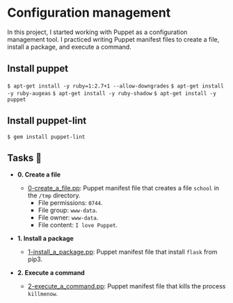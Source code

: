 # Configuration management

In this project, I started working with Puppet as a configuration management
tool. I practiced writing Puppet manifest files to create a file, install a
package, and execute a command.

## Install puppet
`$ apt-get install -y ruby=1:2.7+1 --allow-downgrades` 
`$ apt-get install -y ruby-augeas` 
`$ apt-get install -y ruby-shadow` 
`$ apt-get install -y puppet` 

## Install puppet-lint
`$ gem install puppet-lint`

## Tasks :page_with_curl:

* **0. Create a file**
  * [0-create_a_file.pp](./0-create_a_file.pp): Puppet manifest file that
  creates a file `school` in the `/tmp` directory.
    * File permissions: `0744`.
    * File group: `www-data`.
    * File owner: `www-data`.
    * File content: `I love Puppet`.

* **1. Install a package**
  * [1-install_a_package.pp](./1-install_a_package.pp): Puppet manifest file
  that install `flask` from pip3.

* **2. Execute a command**
  * [2-execute_a_command.pp](./2-execute_a_command.pp): Puppet manifest file
  that kills the process `killmenow`.
